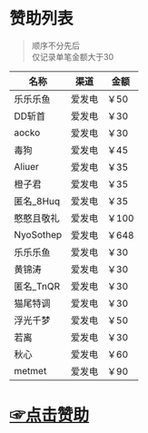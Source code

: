 # 赞助列表

>顺序不分先后   
>仅记录单笔金额大于30    

名称  | 渠道  |  金额  
------------- | -------------  | -------------   
| 乐乐乐鱼  | 爱发电 | ￥50 |
| DD斩首  | 爱发电 | ￥30 | 
| aocko  | 爱发电 | ￥30 | 
| 毒狗 | 爱发电 | ￥45 | 
| Aliuer | 爱发电 | ￥35 | 
| 橙子君 | 爱发电 | ￥35 | 
| 匿名_8Huq | 爱发电 | ￥35 | 
| 憨憨且敬礼 | 爱发电 | ￥100 |   
| NyoSothep | 爱发电 | ￥648 | 
| 乐乐乐鱼  | 爱发电 | ￥30 |
| 黄锦涛 | 爱发电 | ￥30 | 
| 匿名_TnQR | 爱发电 | ￥30 | 
| 猫尾特调 | 爱发电 | ￥30 | 
| 浮光千梦 | 爱发电 | ￥50 | 
| 若离 | 爱发电 | ￥30 | 
| 秋心 | 爱发电 | ￥60 | 
| metmet | 爱发电 | ￥90 | 

# [☞点击赞助](https://afdian.net/a/ningmengchongshui)